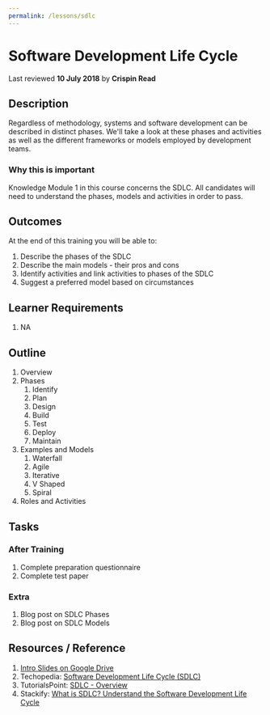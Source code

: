 ```yaml
---
permalink: /lessons/sdlc
---
```

# Software Development Life Cycle
Last reviewed **10 July 2018** by **Crispin Read**

## Description
Regardless of methodology, systems and software development can be described in distinct phases. We'll take a look at these phases and activities as well as the different frameworks or models employed by development teams.


### Why this is important
Knowledge Module 1 in this course concerns the SDLC. All candidates will need to understand the phases, models and activities in order to pass.


## Outcomes

At the end of this training you will be able to:
1. Describe the phases of the SDLC
1. Describe the main models - their pros and cons
1. Identify activities and link activities to phases of the SDLC
1. Suggest a preferred model based on circumstances

## Learner Requirements

1. NA

## Outline

1. Overview
1. Phases
    1. Identify
    1. Plan
    1. Design
    1. Build
    1. Test
    1. Deploy
    1. Maintain
1. Examples and Models
    1. Waterfall
    1. Agile
    1. Iterative
    1. V Shaped
    1. Spiral
1. Roles and Activities

## Tasks

### After Training
1. Complete preparation questionnaire
1. Complete test paper

### Extra
1. Blog post on SDLC Phases
1. Blog post on SDLC Models


## Resources / Reference

1. [Intro Slides on Google Drive](#)
1. Techopedia: [Software Development Life Cycle (SDLC)](https://www.techopedia.com/definition/22193/software-development-life-cycle-sdlc)
1. TutorialsPoint: [SDLC - Overview](https://www.tutorialspoint.com/sdlc/sdlc_overview.htm)
1. Stackify: [What is SDLC? Understand the Software Development Life Cycle](https://stackify.com/what-is-sdlc/)
